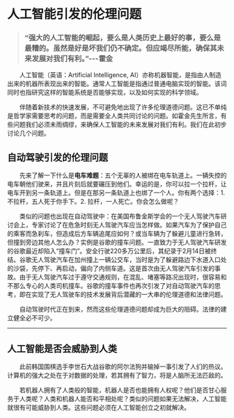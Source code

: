# 人工智能引发的伦理问题
> ### “强大的人工智能的崛起，要么是人类历史上最好的事，要么是最糟的。虽然是好是坏我们仍不确定。但应竭尽所能，确保其未来发展对我们有利。”---霍金

&emsp;&emsp;人工智能（英语：Artificial Intelligence, AI）亦称机器智能，是指由人制造出来的机器所表现出来的智能。通常人工智能是指通过普通电脑实现的智能。该词同时也指研究这样的智能系统是否能够实现，以及如何实现的科学领域。

&emsp;&emsp;伴随着新技术的快速发展，不可避免地出现了许多伦理道德问题。这已不单纯是哲学家需要思考的问题，而是需要全人类共同讨论的问题。如霍金先生所言，有些问题我们必须未雨绸缪，来确保人工智能的未来发展对我们有利。我们在此初步讨论几个问题。

## 自动驾驶引发的伦理问题
&emsp;&emsp;先来了解一下什么是**电车难题**：五个无辜的人被绑在电车轨道上。一辆失控的电车朝他们驶来，并且片刻后就要碾压到他们。幸运的是，你可以拉一个拉杆，让电车开到另一条轨道上。但是在那另一条轨道上也绑了一个人。你有两个选择：1. 不拉杆，五人死于你手下。2. 拉杆，一人死亡。你会怎么做呢？

&emsp;&emsp;类似的问题也出现在自动驾驶中：在美国布鲁金斯学会的一个无人驾驶汽车研讨会上，专家讨论了在危急时刻无人驾驶汽车应当怎样做。如果汽车为了保护自己的乘客而急刹车，但造成后方车辆追尾应如何？或当车辆为了躲避儿童进行急转，但撞到旁边其他人怎么办？实例是谷歌的撞车问题。一直致力于无人驾驶汽车研发的谷歌最近却陷入“撞车门”。安全行驶220多万公里后，其纪录于2月14日被终结。谷歌无人驾驶汽车在加州撞上一辆公交车，当时是为了躲避路边下水道入口处的沙袋，先停下、再启动，偏向了内侧车道。这是首次由无人驾驶汽车引发的事故。由于无人驾驶汽车过于遵守交通规则，在混乱、堵塞等路况出现时，很容易和不那么专心的人类司机撞车。谷歌的撞车事件也再次引发了对自动驾驶汽车的思考，即在实现了无人驾驶车的技术发展背后潜藏的一大串的伦理道德和法律问题。

&emsp;&emsp;自动驾驶时代正在到来，然而这些伦理道德问题却成为巨大的阻碍。法律的建立健全必不可少。

---

## 人工智能是否会威胁到人类
&emsp;&emsp;此前韩国围棋选手李世石大战谷歌的阿尔法狗并输掉一事引发了人们的热议。计算机的强大之处在于对数据的处理，若其拥有了智力，将是人脑所无法匹敌的。

&emsp;&emsp;若机器人拥有了人类般的智能，机器人是否也能拥有人权呢？他们是否甘心服务于人类呢？人类和机器人能否和平相处呢？类似的问题如果无法解决，人工智能就很有可能威胁到人类。这些问题必须在人工智能创立之初就解决。